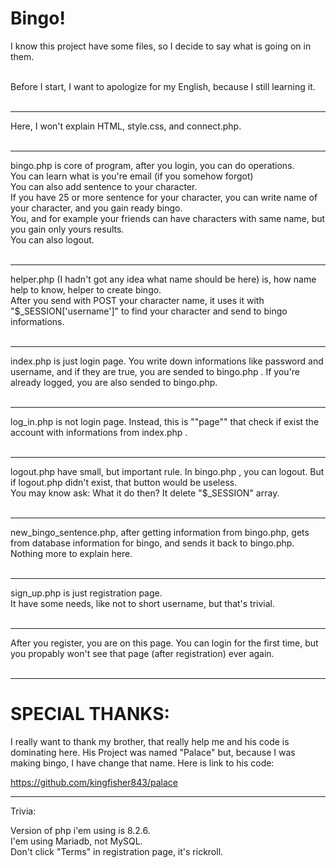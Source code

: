 # Bingo! <br>
I know this project have some files, so I decide to say what is going on in them. <br>
<br> 

Before I start, I want to apologize for my English, because I still learning it. <br>
<br> <hr>

<!--WHAT NOT EXPLAINED-->

Here, I won't explain HTML, style.css, and connect.php. <br>
<br> <hr>

<!--bingo.php-->

bingo.php is core of program, after you login, you can do operations. <br> 
You can learn what is you're email (if you somehow forgot) <br>
You can also add sentence to your character. <br>
If you have 25 or more sentence for your character, you can write name of your character, and you gain ready bingo. <br>
You, and for example your friends can have characters with same name, but you gain only yours results. <br>
You can also logout. <br>
<br> <hr>

<!--helper.php-->

helper.php (I hadn't got any idea what name should be here) is, how name help to know, helper to create bingo. <br>
After you send with POST your character name, it uses it with "$_SESSION['username']" to find your character and send to bingo informations. <br>
<br> <hr>

<!--index.php-->

index.php is just login page. You write down informations like password and username, and if they are true, you are sended to bingo.php . If you're already logged, you are also sended to bingo.php. <br> 
<br> <hr>

<!--log_in.php-->

log_in.php is not login page. Instead, this is ""page"" that check if exist the account with informations from index.php . <br>
<br> <hr>

<!--logout.php-->

logout.php have small, but important rule. In bingo.php , you can logout. But if logout.php didn't exist, that button would be useless. <br>
You may know ask: What it do then? It delete "$_SESSION" array. <br>
<br> <hr>

<!--new_bingo_sentence.php-->

new_bingo_sentence.php, after getting information from bingo.php, gets from database information for bingo, and sends it back to bingo.php. Nothing more to explain here. <br>
<br> <hr>

<!--sign_up.php-->

sign_up.php is just registration page. <br>
It have some needs, like not to short username, but that's trivial. 
<br> <br> <hr>

<!--welcome_page.php-->

After you register, you are on this page. You can login for the first time, but you propably won't see that page (after registration) ever again. <br>
<br> <hr>

# SPECIAL THANKS:

I really want to thank my brother, that really help me and his code is dominating here. His Project was named "Palace" but, because I was making bingo, I have change that name. Here is link to his code:

https://github.com/kingfisher843/palace
<br> <hr>
Trivia:<br>

Version of php i'em using is 8.2.6. <br>
I'em using Mariadb, not MySQL. <br>
Don't click "Terms" in registration page, it's rickroll. <br>

